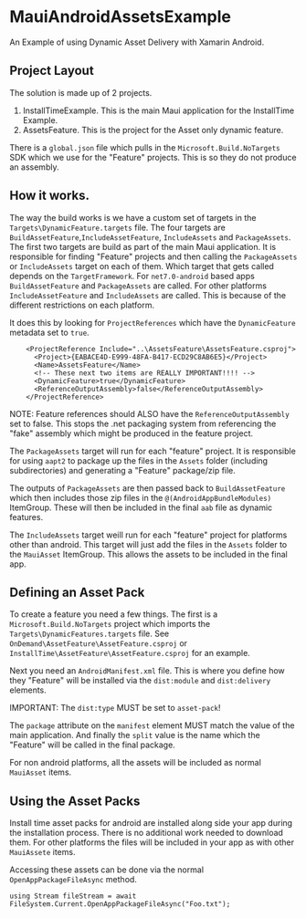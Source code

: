 # MauiAndroidAssetsExample
An Example of using Dynamic Asset Delivery with Xamarin Android.

## Project Layout

The solution is made up of 2 projects.

1. InstallTimeExample. This is the main Maui application for the
   InstallTime Example.
2. AssetsFeature. This is the project for the Asset only dynamic feature.

There is a `global.json` file which pulls in the `Microsoft.Build.NoTargets` SDK
which we use for the "Feature" projects. This is so they do not produce an assembly. 

## How it works.

The way the build works is we have a custom set of targets in the `Targets\DynamicFeature.targets`
file. The four targets are `BuildAssetFeature`,`IncludeAssetFeature`, `IncludeAssets` and `PackageAssets`. The first two targets are build as part of the main Maui application. It is responsible for 
finding "Feature" projects and then calling the `PackageAssets` or `IncludeAssets` target on each of them. Which target that gets called depends on the `TargetFramework`. For 
`net7.0-android` based apps `BuildAssetFeature` and `PackageAssets` are called. For 
other platforms `IncludeAssetFeature` and `IncludeAssets` are called. This is because
of the different restrictions on each platform.  

It does this by looking for `ProjectReferences` which have the `DynamicFeature` metadata
set to `true`.

```
    <ProjectReference Include="..\AssetsFeature\AssetsFeature.csproj">
      <Project>{EABACE4D-E999-48FA-B417-ECD29C8AB6E5}</Project>
      <Name>AssetsFeature</Name>
      <!-- These next two items are REALLY IMPORTANT!!!! -->
      <DynamicFeature>true</DynamicFeature>
      <ReferenceOutputAssembly>false</ReferenceOutputAssembly>
    </ProjectReference>
```

NOTE: Feature references should ALSO have the `ReferenceOutputAssembly` set to false. This 
stops the .net packaging system from referencing the "fake" assembly which might be produced
in the feature project.

The `PackageAssets` target will run for each "feature" project. It is responsible for 
using `aapt2` to package up the files in the `Assets` folder (including subdirectories)
and generating a "Feature" package/zip file. 

The outputs of `PackageAssets` are then passed back to `BuildAssetFeature` which then includes
those zip files in the `@(AndroidAppBundleModules)` ItemGroup. These will then be included
in the final `aab` file as dynamic features. 

The `IncludeAssets` target weill run for each "feature" project for platforms other than
android. This target will just add the files in the `Assets` folder to the `MauiAsset`
ItemGroup. This allows the assets to be included in the final app.

## Defining an Asset Pack

To create a feature you need a few things. The first is a `Microsoft.Build.NoTargets` project
which imports the `Targets\DynamicFeatures.targets` file. See `OnDemand\AssetFeature\AssetFeature.csproj` or `InstallTime\AssetFeature\AssetFeature.csproj`  for an example.

Next you need an `AndroidManifest.xml` file. This is where you define how they "Feature" will be
installed via the `dist:module` and `dist:delivery` elements. 

IMPORTANT: The `dist:type` MUST be set to `asset-pack`!

The `package` attribute on the `manifest` element MUST match the value of the main application.
And finally the `split` value is the name which the "Feature" will be called in the final package.

For non android platforms, all the assets will be included as normal `MauiAsset` items.

## Using the Asset Packs

Install time asset packs for android are installed along side your app during the installation 
process. There is no additional work needed to download them.
For other platforms the files will be included in your app as with other `MauiAssete` items.

Accessing these assets can be done via the normal `OpenAppPackageFileAsync` method.

```
using Stream fileStream = await FileSystem.Current.OpenAppPackageFileAsync("Foo.txt");
```
